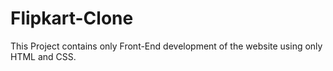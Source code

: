 # Flipkart-Clone
This Project contains only Front-End development of the website using only HTML and CSS.
